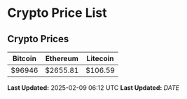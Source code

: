 # Crypto Price List

## Crypto Prices
| Bitcoin | Ethereum | Litecoin |
| ------- | -------- | -------- |
| $96946 | $2655.81 | $106.59 |
**Last Updated:** 2025-02-09 06:12 UTC
**Last Updated:** $DATE$
